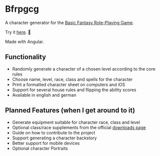 # Bfrpgcg

A character generator for the [Basic Fantasy Role-Playing Game](https://basicfantasy.org).

Try it [here](https://md2501.github.io/bfrpgcg). 🐉

Made with Angular.

## Functionality
 - Randomly generate a character of a chosen level according to the core rules
 - Choose name, level, race, class and spells for the character
 - Print a formatted character sheet on computers and iOS
 - Support for several house rules and flipping the ability scores
 - Available in english and german

## Planned Features (when I get around to it)
 - Generate equipment suitable for character race, class and level
 - Optional class/race supplements from the official [downloads page](https://basicfantasy.org/downloads.html)
 - Guide on how to contribute to the project 
 - Support generating a character backstory
 - Better support for mobile devices
 - Optional character Portraits